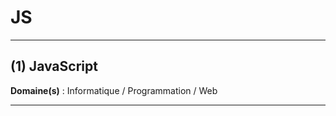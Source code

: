 # JS

--------------------

## (1) JavaScript

**Domaine(s)** : Informatique / Programmation / Web

--------------------